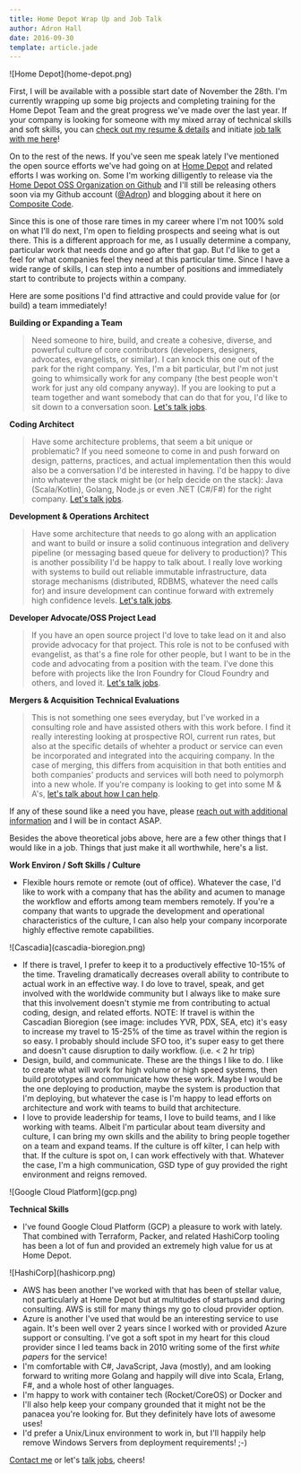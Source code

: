 ```yaml
---
title: Home Depot Wrap Up and Job Talk
author: Adron Hall
date: 2016-09-30
template: article.jade
---
```

<div class="image float-right">
    ![Home Depot](home-depot.png)
</div>

First, I will be available with a possible start date of November the 28th. I'm currently wrapping up some big projects and completing training for the Home Depot Team and the great progress we've made over the last year. If your company is looking for someone with my mixed array of technical skills and soft skills, you can [check out my resume & details](/docs/about) and initiate [job talk with me here](/docs/job-talk/)!

On to the rest of the news. If you've seen me speak lately I've mentioned the open source efforts we've had going on at [Home Depot](http://www.homedepot.com/) and related efforts I was working on. Some I'm working dilligently to release via the [Home Depot OSS Organization on Github](https://github.com/homedepot/) and I'll still be releasing others soon via my Github account ([@Adron](https://github.com/Adron)) and blogging about it here on [Composite Code](http://blog.adron.me).

<span class="more"></span>

Since this is one of those rare times in my career where I'm not 100% sold on what I'll do next, I'm open to fielding prospects and seeing what is out there. This is a different approach for me, as I usually determine a company, particular work that needs done and go after that gap. But I'd like to get a feel for what companies feel they need at this particular time. Since I have a wide range of skills, I can step into a number of positions and immediately start to contribute to projects within a company.

Here are some positions I'd find attractive and could provide value for (or build) a team immediately!

**Building or Expanding a Team**

> Need someone to hire, build, and create a cohesive, diverse, and powerful culture of core contributors (developers, designers, advocates, evangelists, or similar). I can knock this one out of the park for the right company. Yes, I'm a bit particular, but I'm not just going to whimsically work for any company (the best people won't work for just any old company anyway). If you are looking to put a team together and want somebody that can do that for you, I'd like to sit down to a conversation soon. [Let's talk jobs](/docs/job-talk/).

**Coding Architect**

> Have some architecture problems, that seem a bit unique or problematic? If you need someone to come in and push forward on design, patterns, practices, and actual implementation then this would also be a conversation I'd be interested in having. I'd be happy to dive into whatever the stack might be (or help decide on the stack): Java (Scala/Kotlin), Golang, Node.js or even .NET (C#/F#) for the right company. [Let's talk jobs](/docs/job-talk/).

**Development & Operations Architect**

> Have some architecture that needs to go along with an application and want to build or insure a solid continuous integration and delivery pipeline (or messaging based queue for delivery to production)? This is another possibility I'd be happy to talk about. I really love working with systems to build out reliable immutable infrastructure, data storage mechanisms (distributed, RDBMS, whatever the need calls for) and insure development can continue forward with extremely high confidence levels. [Let's talk jobs](/docs/job-talk/).

**Developer Advocate/OSS Project Lead**

> If you have an open source project I'd love to take lead on it and also provide advocacy for that project. This role is not to be confused with evangelist, as that's a fine role for other people, but I want to be in the code and advocating from a position with the team. I've done this before with projects like the Iron Foundry for Cloud Foundry and others, and loved it. [Let's talk jobs](/docs/job-talk/).

**Mergers & Acquisition Technical Evaluations**

> This is not something one sees everyday, but I've worked in a consulting role and have assisted others with this work before. I find it really interesting looking at prospective ROI, current run rates, but also at the specific details of whehter a product or service can even be incorporated and integrated into the acquiring company. In the case of merging, this differs from acquisition in that both entities and both companies' products and services will both need to polymorph into a new whole. If you're company is looking to get into some M & A's, [let's talk about how I can help](/docs/job-talk/).

If any of these sound like a need you have, please [reach out with additional information](/docs/job-talk/) and I will be in contact ASAP.

Besides the above theoretical jobs above, here are a few other things that I would like in a job. Things that just make it all worthwhile, here's a list.

**Work Environ / Soft Skills / Culture**

* Flexible hours remote or remote (out of office). Whatever the case, I'd like to work with a company that has the ability and acumen to manage the workflow and efforts among team members remotely. If you're a company that wants to upgrade the development and operational characteristics of the culture, I can also help your company incorporate highly effective remote capabilities.

<div class="image float-right">
    ![Cascadia](cascadia-bioregion.png)
</div>

* If there is travel, I prefer to keep it to a productively effective 10-15% of the time. Traveling dramatically decreases overall ability to contribute to actual work in an effective way. I do love to travel, speak, and get involved with the worldwide community but I always like to make sure that this involvement doesn't stymie me from contributing to actual coding, design, and related efforts.  NOTE: If travel is within the Cascadian Bioregion (see image: includes YVR, PDX, SEA, etc) it's easy to increase my travel to 15-25% of the time as travel within the region is so easy. I probably should include SFO too, it's super easy to get there and doesn't cause disruption to daily workflow. (i.e. < 2 hr trip)
* Design, build, and communicate. These are the things I like to do. I like to create what will work for high volume or high speed systems, then build prototypes and communicate how these work. Maybe I would be the one deploying to production, maybe the system is production that I'm deploying, but whatever the case is I'm happy to lead efforts on architecture and work with teams to build that architecture.
* I love to provide leadership for teams, I love to build teams, and I like working with teams. Albeit I'm particular about team diversity and culture, I can bring my own skills and the ability to bring people together on a team and expand teams. If the culture is off kilter, I can help with that. If the culture is spot on, I can work effectively with that. Whatever the case, I'm a high communication, GSD type of guy provided the right environment and reigns removed.

<div class="image float-right">
    ![Google Cloud Platform](gcp.png)
</div>

**Technical Skills**

* I've found Google Cloud Platform (GCP) a pleasure to work with lately. That combined with Terraform, Packer, and related HashiCorp tooling has been a lot of fun and provided an extremely high value for us at Home Depot.

<div class="image float-right">
    ![HashiCorp](hashicorp.png)
</div>

* AWS has been another I've worked with that has been of stellar value, not particularly at Home Depot but at multitudes of startups and during consulting. AWS is still for many things my go to cloud provider option.
* Azure is another I've used that would be an interesting service to use again. It's been well over 2 years since I worked with or provided Azure support or consulting. I've got a soft spot in my heart for this cloud provider since I led teams back in 2010 writing some of the first *white papers* for the service!
* I'm comfortable with C#, JavaScript, Java (mostly), and am looking forward to writing more Golang and happily will dive into Scala, Erlang, F#, and a whole host of other languages.
* I'm happy to work with container tech (Rocket/CoreOS) or Docker and I'll also help keep your company grounded that it might not be the panacea you're looking for. But they definitely have lots of awesome uses!
* I'd prefer a Unix/Linux environment to work in, but I'll happily help remove Windows Servers from deployment requirements!  ;-)

[Contact me](/docs/) or let's [talk jobs](/docs/), cheers!
